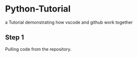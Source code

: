 # Python-Tutorial
a Tutorial demonstrating how vscode and github work together 

## Step 1 
Pulling code from the repository.